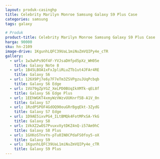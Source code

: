 ```yaml
---
layout: produk-casinghp
title: Celebrity Marilyn Monroe Samsung Galaxy S9 Plus Case
categories: samsung
tags: galaxy

# Produk
product-title: Celebrity Marilyn Monroe Samsung Galaxy S9 Plus Case
harga: 90000
sku: hn-2109
image-drive: 1KgunhLQFC39UaL1miNuZmVQIPy4e_cTR
gallery:
  - url: 1w3whPs9Of4F-YVJsaDHfpd5pXz_WH05e
    title: Galaxy Note 8
  - url: 1B45LBOA1xFxJpliRLuZTb1ut4JFAr4RE
    title: Galaxy S6
  - url: 126X9Pj7e6y7F7eTm3ZSVPgzuJUqPcbqb
    title: Galaxy S6 Edge
  - url: 1VU79gZpYGZ_XeLPD0BUqIkXMTk-qEL8f
    title: Galaxy S6 Edge Plus
  - url: 1EEhWGKT4xmyWzVWzvUUKnrf5B-A1V_0n
    title: Galaxy S7
  - url: 1RzdPSPOF4GdOQ90ouGRrBgqEkt-3ZydG
    title: Galaxy S7 Edge
  - url: 1D9AE5ixvPG4_ILtBMQk4FotMPxSA-YkG
    title: Galaxy S8
  - url: 1VkXZ2wOS7PvuxvXytDKZ4nQ-i57Am9hC
    title: Galaxy S8 Plus
  - url: 1GXKoSTnvYn-pTu0IN0CPdaFS0foy5-oX
    title: Galaxy S9
  - url: 1KgunhLQFC39UaL1miNuZmVQIPy4e_cTR
    title: Galaxy S9 Plus
---
```

